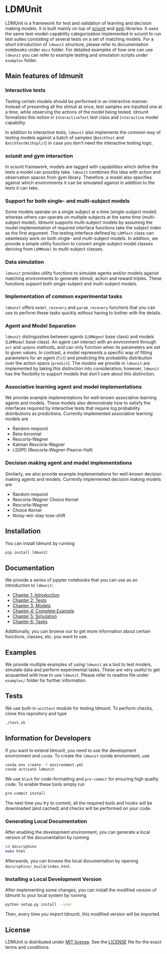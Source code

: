 # LDMUnit
LDMUnit is a framework for test and validation of learning and decision making models. It is built mainly on top of
[sciunit](https://github.com/scidash/sciunit) and [gym](https://github.com/openai/gym) libraries. It uses the same
test-model-capability categorization implemented in sciunit to run test suites consisting of several tests on a
set of matching models. For a short introduction of `ldmunit` structure, please refer to documentation notebooks under
`docs` folder. For detailed examples of how one can use `ldmunit` you can refer to example testing and simulation
scripts under `examples` folder.

## Main features of ldmunit

### Interactive tests
Testing certain models should be performed in an interactive manner. Instead of presenting all the stimuli at once, test
samples are inputted one at a time, while observing the actions of the model being tested. ldmunit formalizes this
notion in `InteractiveTest` test class and `Interactive` model capability.

In addition to interactive tests, `ldmunit` also implements the common way of testing models against a batch of samples
(`BatchTest` and `BatchTestWithSplit`) in case you don't need the interactive testing logic.

### sciunit and gym interaction
In sciunit framework, models are tagged with capabilities which define the tests a model can possibly take.
`ldmunit` combines this idea with action and observation spaces from gym library. Therefore, a model also specifies
against which environments it can be simulated against in addition to the tests it can take.

### Support for both single- and multi-subject models
Some models operate on a single subject at a time (single-subject model) whereas others can operate on multiple subjects
at the same time (multi-subject model). ldmunit supports multi-subject models by assuming the model implementation of
required interface functions take the subject index as the first argument. The testing interface defined by `LDMTest`
class can seamlessly work on both single- and multi-subject models. In addition, we provide a simple utility function
to convert single-subject model classes deriving from `LDMModel` to multi-subject classes.

### Data simulation
`ldmunit` provides utility functions to simulate agents and/or models against matching environments to generate
stimuli, action and reward triples. These functions support both single-subject and multi-subject models.

### Implementation of common experimental tasks
`ldmunit` offers `model_recovery` and `param_recovery` functions that you can use to perform these tasks quickly without
having to bother with the details.

### Agent and Model Separation
`ldmunit` distinguishes between agents (`LDMAgent` base class) and models (`LDMModel` base class). An agent can
interact with an environment through `act` and `update` methods, and can only function when its parameters are set to
given values. In contrast, a model represents a specific way of fitting parameters for an agent (`fit`) and predicting
the probability distribution over the action space (`predict`). The models we provide in `ldmunit` are implemented by
taking this distinction into consideration; however, `ldmunit` has the flexibility to support models that don't care
about this distinction.

### Associative learning agent and model implementations
We provide example implementations for well-known associative learning agents and models. These models also demonstrate
how to satisfy the interfaces required by interactive tests that require log probability distributions as predictions.
Currently implemented associative learning models are
* Random respond
* Beta-binomial
* Rescorla-Wagner
* Kalman Rescorla-Wagner
* LSSPD (Rescorla-Wagner-Pearce-Hall)

### Decision making agent and model implementations
Similarly, we also provide example implementations for well-known decision making agents and models. Currently
implemented decision making models are
* Random respond
* Rescorla-Wagner Choice Kernel
* Rescorla-Wagner
* Choice Kernel
* Noisy-win-stay-lose-shift

## Installation
You can install ldmunit by running

```bash
pip install ldmunit
```

## Documentation
We provide a series of jupyter notebooks that you can use as an introduction to `ldmunit`:
<!-- TODO: Below links should point to github because then they will work from readthedocs and so on. -->
<!-- TODO: change the name of the repository to ldmunit -->
* [Chapter 1: Introduction](docs/ch01_introduction.ipynb)
* [Chapter 2: Tests](docs/ch02_tests.ipynb)
* [Chapter 3: Models](docs/ch03_models.ipynb)
* [Chapter 4: Complete Example](docs/ch04_complete_example.ipynb)
* [Chapter 5: Simulation](docs/ch05_simulation.ipynb)
* [Chapter 6: Tasks](docs/ch06_tasks.ipynb)

<!-- TODO: API reference link must be https (readthedocs) -->
Additionally, you can browse our <!-- [API reference](TODO) --> to get more information about certain functions,
classes, etc. you want to use.

## Examples
We provide multiple examples of using `ldmunit` as a tool to test models, simulate data and perform experimental tasks.
These are very useful to get acquainted with how to use `ldmunit`.  Please refer to readme file under `examples/` folder
for further information.

## Tests
We use built-in `unittest` module for testing ldmunit. To perform checks, clone this repository and type

```bash
./test.sh
```

## Information for Developers
If you want to extend ldmunit, you need to use the development environment and `conda`. To create the `ldmunit` conda
environment, use

```bash
conda env create -f environment.yml
conda activate ldmunit
```

We use `black` for code-formatting and `pre-commit` for ensuring high quality code.  To enable these tools simply run

```bash
pre-commit install
```

The next time you try to commit, all the required tools and hooks will be downloaded (and cached) and checks will be
performed on your code.

### Generating Local Documentation
After enabling the development environment, you can generate a local version of the documentation by running

```bash
cd docs/sphinx
make html
```

Afterwards, you can browse the local documentation by opening `docs/sphinx/_build/index.html`.

### Installing a Local Development Version
After implementing some changes, you can install the modified version of ldmunit to your local system by running

```bash
python setup.py install --user
```

Then, every time you import ldmunit, this modified version will be imported.

## License
<!-- TODO: LICENSE link must be https (github) -->
LDMUnit is distributed under [MIT license](https://opensource.org/licenses/MIT).
See the [LICENSE](LICENSE) file for the exact terms and conditions.
